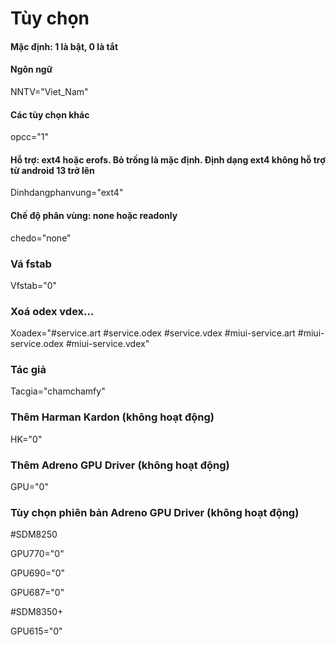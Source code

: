 # Tùy chọn
#### Mặc định: 1 là bật, 0 là tắt

#### Ngôn ngữ
NNTV="Viet_Nam"

#### Các tùy chọn khác
opcc="1"

#### Hỗ trợ: ext4 hoặc erofs. Bỏ trống là mặc định. Định dạng ext4 không hỗ trợ từ android 13 trở lên
Dinhdangphanvung="ext4"

#### Chế độ phân vùng: none hoặc readonly
chedo="none"

### Vá fstab
Vfstab="0"

### Xoá odex vdex...
Xoadex="#service.art #service.odex #service.vdex #miui-service.art #miui-service.odex #miui-service.vdex"

### Tác giả
Tacgia="chamchamfy"

### Thêm Harman Kardon (không hoạt động)
HK="0"

### Thêm Adreno GPU Driver (không hoạt động)
GPU="0"

### Tùy chọn phiên bản Adreno GPU Driver (không hoạt động)
#SDM8250

GPU770="0"

GPU690="0"

GPU687="0"

#SDM8350+

GPU615="0"
